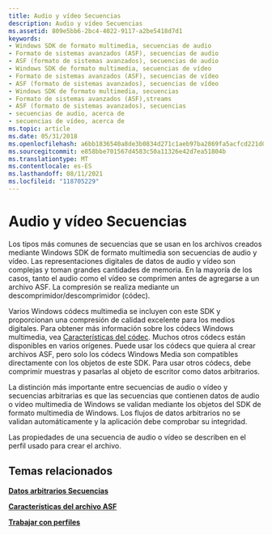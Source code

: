 ```yaml
---
title: Audio y vídeo Secuencias
description: Audio y vídeo Secuencias
ms.assetid: 809e5bb6-2bc4-4022-9117-a2be5418d7d1
keywords:
- Windows SDK de formato multimedia, secuencias de audio
- Formato de sistemas avanzados (ASF), secuencias de audio
- ASF (formato de sistemas avanzados), secuencias de audio
- Windows SDK de formato multimedia, secuencias de vídeo
- Formato de sistemas avanzados (ASF), secuencias de vídeo
- ASF (formato de sistemas avanzados), secuencias de vídeo
- Windows SDK de formato multimedia, secuencias
- Formato de sistemas avanzados (ASF),streams
- ASF (formato de sistemas avanzados), secuencias
- secuencias de audio, acerca de
- secuencias de vídeo, acerca de
ms.topic: article
ms.date: 05/31/2018
ms.openlocfilehash: a6bb1836540a8de3b0834d271c1aeb97ba2869fa5acfcd221d03071b32ec94e7
ms.sourcegitcommit: e858bbe701567d4583c50a11326e42d7ea51804b
ms.translationtype: MT
ms.contentlocale: es-ES
ms.lasthandoff: 08/11/2021
ms.locfileid: "118705229"
---
```

# <a name="audio-and-video-streams"></a>Audio y vídeo Secuencias

Los tipos más comunes de secuencias que se usan en los archivos creados mediante Windows SDK de formato multimedia son secuencias de audio y vídeo. Las representaciones digitales de datos de audio y vídeo son complejas y toman grandes cantidades de memoria. En la mayoría de los casos, tanto el audio como el vídeo se comprimen antes de agregarse a un archivo ASF. La compresión se realiza mediante un descomprimidor/descomprimidor (códec).

Varios Windows códecs multimedia se incluyen con este SDK y proporcionan una compresión de calidad excelente para los medios digitales. Para obtener más información sobre los códecs Windows multimedia, vea [Características del códec](codec-features.md). Muchos otros códecs están disponibles en varios orígenes. Puede usar los códecs que quiera al crear archivos ASF, pero solo los códecs Windows Media son compatibles directamente con los objetos de este SDK. Para usar otros códecs, debe comprimir muestras y pasarlas al objeto de escritor como datos arbitrarios.

La distinción más importante entre secuencias de audio o vídeo y secuencias arbitrarias es que las secuencias que contienen datos de audio o vídeo multimedia de Windows se validan mediante los objetos del SDK de formato multimedia de Windows. Los flujos de datos arbitrarios no se validan automáticamente y la aplicación debe comprobar su integridad.

Las propiedades de una secuencia de audio o vídeo se describen en el perfil usado para crear el archivo.

## <a name="related-topics"></a>Temas relacionados

<dl> <dt>

[**Datos arbitrarios Secuencias**](arbitrary-streams.md)
</dt> <dt>

[**Características del archivo ASF**](asf-file-features.md)
</dt> <dt>

[**Trabajar con perfiles**](working-with-profiles.md)
</dt> </dl>

 

 




